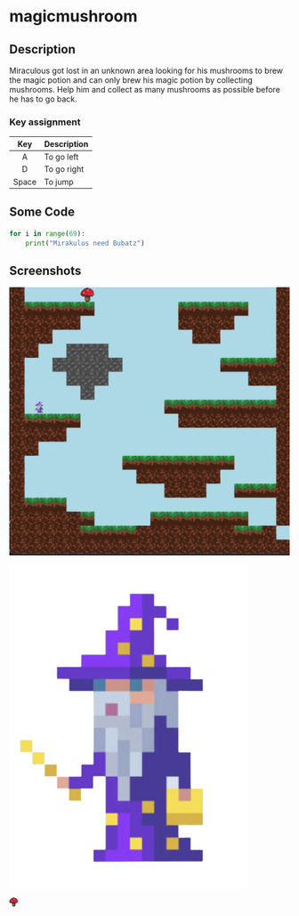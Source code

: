 # magicmushroom

## **Description**

Miraculous got lost in an unknown area looking for his mushrooms to brew the magic potion and can only brew his magic potion by collecting mushrooms. Help him and collect as many mushrooms as possible before he has to go back.



### **Key assignment**

| Key | Description |
|:---:|:-|
|  A  | To go left  |
|  D  | To go right |
|Space| To jump     |

## Some Code

```python
for i in range(69):
    print("Mirakulus need Bubatz")
```

## **Screenshots**



![Level 2](screenshots/level_2.png)

![Player Character](world/wiz_L.png)

![Mushromm](world/shroom_red.png)

